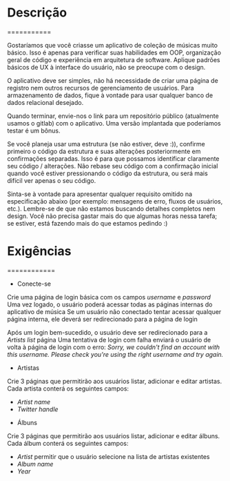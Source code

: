 # Descrição
===========

Gostaríamos que você criasse um aplicativo de coleção de músicas muito básico. Isso é apenas para verificar suas habilidades em OOP, organização geral de código e experiência em arquitetura de software. Aplique padrões básicos de UX à interface do usuário, não se preocupe com o design.

O aplicativo deve ser simples, não há necessidade de criar uma página de registro nem outros recursos de gerenciamento de usuários. Para armazenamento de dados, fique à vontade para usar qualquer banco de dados relacional desejado.

Quando terminar, envie-nos o link para um repositório público (atualmente usamos o gitlab) com o aplicativo. Uma versão implantada que poderíamos testar é um bônus.

Se você planeja usar uma estrutura (se não estiver, deve :)), confirme primeiro o código da estrutura e suas alterações posteriormente em confirmações separadas. Isso é para que possamos identificar claramente seu código / alterações. Não rebase seu código com a confirmação inicial quando você estiver pressionando o código da estrutura, ou será mais difícil ver apenas o seu código.

Sinta-se à vontade para apresentar qualquer requisito omitido na especificação abaixo (por exemplo: mensagens de erro, fluxos de usuários, etc.). Lembre-se de que não estamos buscando detalhes completos nem design. Você não precisa gastar mais do que algumas horas nessa tarefa; se estiver, está fazendo mais do que estamos pedindo :)

# Exigências
============

* Conecte-se 

Crie uma página de login básica com os campos *username* e *password*
Uma vez logado, o usuário poderá acessar todas as páginas internas do aplicativo de música
Se um usuário não conectado tentar acessar qualquer página interna, ele deverá ser redirecionado para a página de login

Após um login bem-sucedido, o usuário deve ser redirecionado para a *Artists list* página
Uma tentativa de login com falha enviará o usuário de volta à página de login com o erro: *Sorry, we couldn't find an account with this username. Please check you're using the right username and try again.*

* Artistas

Crie 3 páginas que permitirão aos usuários listar, adicionar e editar artistas.
Cada artista conterá os seguintes campos:

- *Artist name*
- *Twitter handle*

* Álbuns

Crie 3 páginas que permitirão aos usuários listar, adicionar e editar álbuns.
Cada álbum conterá os seguintes campos:

- *Artist* permitir que o usuário selecione na lista de artistas existentes
- *Album name*
- *Year*
